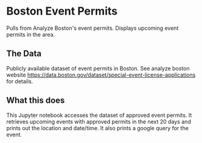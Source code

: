 # Boston Event Permits
Pulls from Analyze Boston's event permits. Displays upcoming event permits in the area.

## The Data 
Publicly available dataset of event permits in Boston. See analyze boston website https://data.boston.gov/dataset/special-event-license-applications for details. 

## What this does
This Jupyter notebook accesses the dataset of approved event permits. It retrieves upcoming events with approved permits in the next 20 days and prints out the location and date/time. It also prints a google query for the event.
